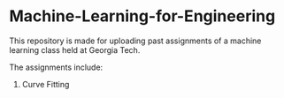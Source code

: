 # Machine-Learning-for-Engineering

This repository is made for uploading past assignments of a machine learning class held at Georgia Tech.

The assignments include:

1. Curve Fitting

